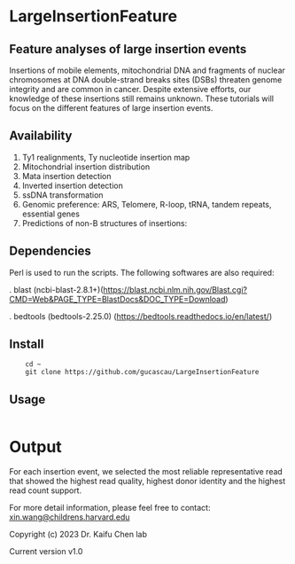 # LargeInsertionFeature

## Feature analyses of large insertion events

Insertions of mobile elements, mitochondrial DNA and fragments of nuclear chromosomes at DNA double-strand breaks sites (DSBs) threaten genome integrity and are common in cancer. Despite extensive efforts, our knowledge of these insertions still remains unknown. These tutorials will focus on the different features of large insertion events.

##  Availability 

  1. Ty1 realignments, Ty nucleotide insertion map
  2. Mitochondrial insertion distribution
  3. Mata insertion detection
  4. Inverted insertion detection
  5. ssDNA transformation
  6. Genomic preference: ARS, Telomere, R-loop, tRNA, tandem repeats, essential genes
  7. Predictions of non-B structures of insertions: 

## Dependencies

Perl is used to run the scripts. The following softwares are also required:

. blast (ncbi-blast-2.8.1+)(https://blast.ncbi.nlm.nih.gov/Blast.cgi?CMD=Web&PAGE_TYPE=BlastDocs&DOC_TYPE=Download)

. bedtools (bedtools-2.25.0) (https://bedtools.readthedocs.io/en/latest/)

## Install

```
    cd ~
    git clone https://github.com/gucascau/LargeInsertionFeature
```   

## Usage
```

```


# Output

For each insertion event, we selected the most reliable representative read that showed the highest read quality, highest donor identity and the highest read count support. 

For more detail information, please feel free to contact: xin.wang@childrens.harvard.edu

Copyright (c) 2023 Dr. Kaifu Chen lab

Current version v1.0

